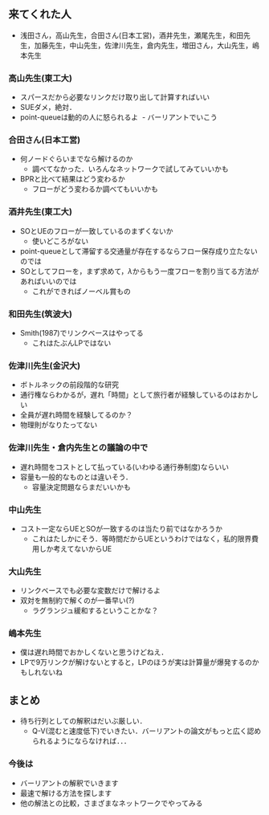 ## 来てくれた人
- 浅田さん，高山先生，合田さん(日本工営)，酒井先生，瀬尾先生，和田先生，加藤先生，中山先生，佐津川先生，倉内先生，増田さん，大山先生，嶋本先生
### 高山先生(東工大)

- スパースだから必要なリンクだけ取り出して計算すればいい
- SUEダメ，絶対．
- point-queueは動的の人に怒られるよ
	 - バーリアントでいこう
 
### 合田さん(日本工営)
- 何ノードぐらいまでなら解けるのか
	- 調べてなかった．いろんなネットワークで試してみていいかも
- BPRと比べて結果はどう変わるか
	- フローがどう変わるか調べてもいいかも
### 酒井先生(東工大)
- SOとUEのフローが一致しているのまずくないか
	- 使いどころがない
- point-queueとして滞留する交通量が存在するならフロー保存成り立たないのでは
- SOとしてフローを，まず求めて，$\lambda$からもう一度フローを割り当てる方法があればいいのでは
	- これができればノーベル賞もの
### 和田先生(筑波大)
- Smith(1987)でリンクベースはやってる
	- これはたぶんLPではない
### 佐津川先生(金沢大)
- ボトルネックの前段階的な研究
- 通行権ならわかるが，遅れ「時間」として旅行者が経験しているのはおかしい
- 全員が遅れ時間を経験してるのか？
- 物理則がなりたってない
### 佐津川先生・倉内先生との議論の中で
- 遅れ時間をコストとして払っている(いわゆる通行券制度)ならいい
- 容量も一般的なものとは違いそう．
	- 容量決定問題ならまだいいかも
### 中山先生
- コスト一定ならUEとSOが一致するのは当たり前ではなかろうか
	- これはたしかにそう．等時間だからUEというわけではなく，私的限界費用しか考えてないからUE
### 大山先生
- リンクベースでも必要な変数だけで解けるよ
- 双対を無制約で解くのが一番早い(?)
	- ラグランジュ緩和するということかな？
### 嶋本先生
- 僕は遅れ時間でおかしくないと思うけどねえ．
- LPで9万リンクが解けないとすると，LPのほうが実は計算量が爆発するのかもしれないね
## まとめ
- 待ち行列としての解釈はだいぶ厳しい．
	- Q-V(混むと速度低下)でいきたい．バーリアントの論文がもっと広く認められるようにならなければ．．．
### 今後は
- バーリアントの解釈でいきます
- 最速で解ける方法を探します
- 他の解法との比較，さまざまなネットワークでやってみる